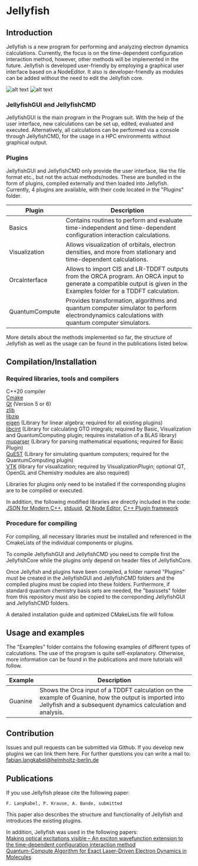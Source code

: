 # Jellyfish

## Introduction
Jellyfish is a new program for performing and analyzing electron dynamics calculations. Currently, the focus is on the time-dependent configuration interaction method, however, other methods will be implemented in the future. Jellyfish is developed user-friendly by employing a graphical user interface based on a NodeEditor. It also is developer-friendly as modules can be added without the need to edit the Jellyfish core.


![alt text](https://github.com/FabianLangkabel/Jellyfish/blob/main/Examples/Screenshot_1.png?raw=true)
![alt text](https://github.com/FabianLangkabel/Jellyfish/blob/main/Examples/Screenshot_2.png?raw=true)

### JellyfishGUI and JellyfishCMD
JellyfishGUI is the main program in the Program suit. With the help of the user interface, new calculations can be set up, edited, evaluated and executed. Alternatively, all calculations can be performed via a console through JellyfishCMD, for the usage in a HPC environments without graphical output.


### Plugins
JellyfishGUI and JellyfishCMD only provide the user interface, like the file format etc., but not the actual methods/nodes. These are bundled in the form of plugins, compiled externally and then loaded into Jellyfish. Currently, 4 plugins are available, with their code located in the "Plugins" folder.

| Plugin | Description |
| ------ | ------ |
| Basics | Contains routines to perform and evaluate time-independent and time-dependent configuration interaction calculations. |
| Visualization | Allows visualization of orbitals, electron densities, and more from stationary and time-dependent calculations. |
| OrcaInterface | Allows to import CIS and LR-TDDFT outputs from the ORCA program. An ORCA input to generate a compatible output is given in the Examples folder for a TDDFT calculation. |
| QuantumCompute |  Provides transformation, algorithms and quantum computer simulator to perform electrondynamics calculations with quantum computer simulators. |

More details about the methods implemented so far, the structure of Jellyfish as well as the usage can be found in the publications listed below.

## Compilation/Installation


### Required libraries, tools and compilers
C++20 compiler \
[Cmake](https://cmake.org/) \
[Qt](https://www.qt.io/) (Version 5 or 6) \
[zlib](https://www.zlib.net/) \
[libzip](https://libzip.org/) \
[eigen](https://eigen.tuxfamily.org/index.php) (Library for linear algebra; required for all existing plugins) \
[libcint](https://github.com/sunqm/libcint) (Library for calculating GTO integrals; required by Basic, Visualization and QuantumComputing plugin; requires installation of a BLAS library) \
[muparser](https://beltoforion.de/en/muparser/) (Library for parsing mathematical equations; required for Basic Plugin) \
[QuEST](https://quest.qtechtheory.org/) (Library for simulating quantum computers; required for the QuantumComputing plugin) \
[VTK](https://vtk.org/) (library for visualization; required by VisualizationPlugin; optional QT, OpenGL and Chemistry modules are also required)

Libraries for plugins only need to be installed if the corresponding plugins are to be compiled or executed.

In addition, the following modified libraries are directly included in the code:
[JSON for Modern C++](https://github.com/nlohmann/json),
[stduuid](https://github.com/mariusbancila/stduuid),
[Qt Node Editor](https://github.com/paceholder/nodeeditor),
[C++ Plugin framework](https://github.com/djurodrljaca/CppPluginFramework)

### Procedure for compiling
For compiling, all necessary libraries must be installed and referenced in the CmakeLists of the individual components or plugins. 

To compile JellyfishGUI and JellyfishCMD you need to compile first the JellyfishCore while the plugins only depend on header files of JellyfishCore.

Once Jellyfish and plugins have been compiled, a folder named "Plugins" must be created in the JellyfishGUI and JellyfishCMD folders and the compiled plugins must be copied into these folders. Furthermore, if standard quantum chemistry basis sets are needed, the "basissets" folder from this repository must also be copied to the correponding JellyfishGUI and JellyfishCMD folders.

A detailed installation guide and optimized CMakeLists file will follow.

## Usage and examples
The "Examples" folder contains the following examples of different types of calculations. The use of the program is quite self-explanatory. Otherwise, more information can be found in the publications and more tutorials will follow.

| Example | Description |
| ------ | ------ |
| Guanine | Shows the Orca input of a TDDFT calculation on the example of Guanine, how the output is imported into Jellyfish and a subsequent dynamics calculation and analysis. |

## Contribution
Issues and pull requests can be submitted via Github. If you develop new plugins we can link them here. For further questions you can write a mail to: fabian.langkabel@helmholtz-berlin.de

## Publications
If you use Jellyfish please cite the following paper:

```
F. Langkabel, P. Krause, A. Bande, submitted
```

This paper also describes the structure and functionality of Jellyfish and introduces the existing plugins.

In addition, Jellyfish was used in the following papers: \
[Making optical excitations visible – An exciton wavefunction extension to the time-dependent configuration interaction method](https://doi.org/10.1016/j.chemphys.2022.111502) \
[Quantum-Compute Algorithm for Exact Laser-Driven Electron Dynamics in Molecules](https://doi.org/10.1021/acs.jctc.2c00878)